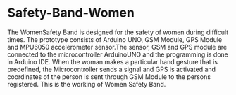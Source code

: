# Safety-Band-Women

The WomenSafety Band is designed for the safety of women during difficult times. The prototype consists of Arduino UNO, GSM Module, GPS Module and MPU6050 accelerometer sensor.The sensor, GSM and GPS module are connected to the microcontroller ArduinoUNO and the programming is done in Arduino IDE. When the woman makes a particular hand gesture that is predefined, the Microcontroller sends a signal and GPS is activated and coordinates of the person is sent through GSM Module to the persons registered.
This is the working of Women Safety Band.
